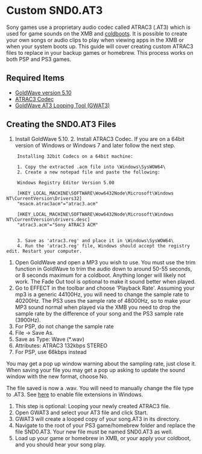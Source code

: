 # Custom SND0.AT3

Sony games use a proprietary audio codec called ATRAC3 \(.AT3\) which is used for game sounds on the XMB and [coldboots](https://www.reddit.com/r/ps3homebrew/wiki/coldboots). It is possible to create your own songs or audio clips to play when viewing apps in the XMB or when your system boots up. This guide will cover creating custom ATRAC3 files to replace in your backup games or homebrew. This process works on both PSP and PS3 games.

## Required Items

* [GoldWave version 5.10](https://mega.nz/#!97YzlLga!XkQ1O3hJjxedfGFyGkpLK2r964CznWfTLKYPTwHIPQo)
* [ATRAC3 Codec](https://mega.nz/#!1rgFwZLY!SkuMOcqepMV2OJNQV_XuVn0GOJ-nu3uoTZE8XWMGe0s)
* [GoldWave AT3 Looping Tool \(GWAT3\)](https://mega.nz/#!g2Ry0SKb!m-epOH2GY7NVXwCfza_IiSDLX7IlIpn6NdqkoI7vyg0) 

## Creating the SND0.AT3 Files

1. Install GoldWave 5.10. 2. Install ATRAC3 Codec. If you are on a 64bit version of Windows or Windows 7 and later follow the next step.

```text
    Installing 32bit Codecs on a 64bit machine:

    1. Copy the extracted .acm file into \Windows\SysWOW64\ 
    2. Create a new notepad file and paste the following:

    Windows Registry Editor Version 5.00

    [HKEY_LOCAL_MACHINE\SOFTWARE\Wow6432Node\Microsoft\Windows NT\CurrentVersion\Drivers32]
    "msacm.atrac3acm"="atrac3.acm"

    [HKEY_LOCAL_MACHINE\SOFTWARE\Wow6432Node\Microsoft\Windows NT\CurrentVersion\drivers.desc]
    "atrac3.acm"="Sony ATRAC3 ACM"


    3. Save as 'atrac3.reg' and place it in \Windows\SysWOW64\ 
    4. Run the 'atrac3.reg' file, Windows should accept the registry edit. Restart your computer.
```

1. Open GoldWave and open a MP3 you wish to use. You must use the trim function in GoldWave to trim the audio down to around 50-55 seconds, or 8 seconds maximum for a coldboot. Anything longer will likely not work. The Fade Out tool is optional to make it sound better when played.
2. Go to EFFECT in the toolbar and choose 'Playback Rate'. Assuming your mp3 is a generic 44100Hz, you will need to change the sample rate to 40200Hz. The PS3 uses the sample rate of 48000Hz, so to make your MP3 sound normal when played via the XMB you need to drop the sample rate by the difference of your song and the PS3 sample rate \(3900Hz\).
3. For PSP, do not change the sample rate
4. File → Save As.
5. Save as Type: Wave \(\*.wav\)
6. Attributes: ATRAC3 132kbps STEREO  
7. For PSP, use 66kbps instead

You may get a pop up window warning about the sampling rate, just close it. When saving your file you may get a pop up asking to update the sound window with the new format, choose No.

The file saved is now a .wav. You will need to manually change the file type to .AT3. See [here](https://support.microsoft.com/en-us/help/865219/how-to-show-or-hide-file-name-extensions-in-windows-explorer) to enable file extensions in Windows.

1. This step is optional: Looping your newly created ATRAC3 file.
2. Open GWAT3 and select your AT3 file and click Start.
3. GWAT3 will create a looped copy of your song.AT3 in its directory.
4. Navigate to the root of your PS3 game/homebrew folder and replace the file SND0.AT3. Your new file must be named SND0.AT3 as well.
5. Load up your game or homebrew in XMB, or your apply your coldboot, and you should hear your song play.

